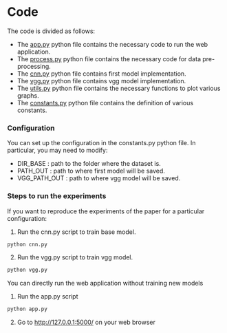 # Code

The code is divided as follows:

- The [app.py](https://github.com/yassine-rd/bird_species_classification/blob/master/flask-main/app.py) python file contains the necessary code to run the web application.
- The [process.py](https://github.com/yassine-rd/bird_species_classification/blob/master/flask-main/process.py) python file contains the necessary code for data pre-processing.
- The [cnn.py](https://github.com/yassine-rd/bird_species_classification/blob/master/flask-main/cnn.py) python file contains first model implementation.
- The [vgg.py](https://github.com/yassine-rd/bird_species_classification/blob/master/flask-main/vgg.py) python file contains vgg model implementation.
- The [utils.py](https://github.com/yassine-rd/bird_species_classification/blob/master/flask-main/utils.py) python file contains the necessary functions to plot various graphs.
- The [constants.py](https://github.com/yassine-rd/bird_species_classification/blob/master/flask-main/constants.py) python file contains the definition of various constants.

### Configuration
You can set up the configuration in the constants.py python file. In particular, you may need to modify:

- DIR_BASE : path to the folder where the dataset is.
- PATH_OUT : path to where first model will be saved.
- VGG_PATH_OUT : path to where vgg model will be saved.

### Steps to run the experiments
If you want to reproduce the experiments of the paper for a particular configuration:
1. Run the cnn.py script to train base model.
```python
python cnn.py
```
2. Run the vgg.py script to train vgg model.
```python
python vgg.py
```

You can directly run the web application without training new models
1. Run the app.py script
```python
python app.py
```
2. Go to http://127.0.0.1:5000/ on your web browser